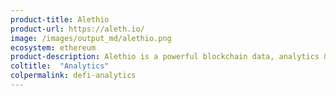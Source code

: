 ```yaml
---
product-title: Alethio
product-url: https://aleth.io/
image: /images/output_md/alethio.png
ecosystem: ethereum
product-description: Alethio is a powerful blockchain data, analytics & visualization platform.
coltitle:  "Analytics"
colpermalink: defi-analytics
---
```

